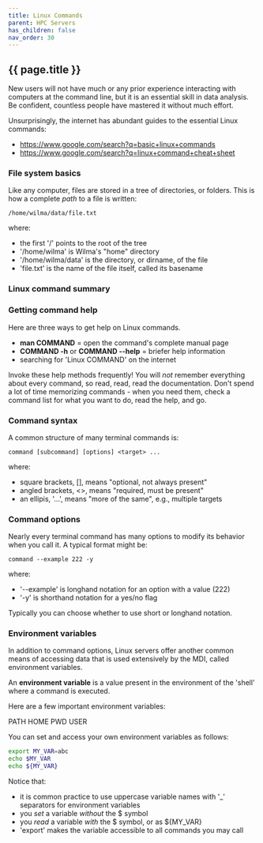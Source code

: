 ```yaml
---
title: Linux Commands
parent: HPC Servers
has_children: false
nav_order: 30
---
```


## {{ page.title }}

New users will not have much or any prior experience
interacting with computers at the command line, but it is 
an essential skill in data analysis. Be confident, countless
people have mastered it without much effort.

Unsurprisingly, the internet has abundant guides to the
essential Linux commands:

- <https://www.google.com/search?q=basic+linux+commands>
- <https://www.google.com/search?q=linux+command+cheat+sheet>

### File system basics

Like any computer, files are stored in a tree of directories, or folders.
This is how a complete _path_ to a file is written:

```
/home/wilma/data/file.txt
```

where:
- the first '/' points to the root of the tree
- '/home/wilma' is Wilma's "home" directory
- '/home/wilma/data' is the directory, or dirname, of the file
- 'file.txt' is the name of the file itself, called its basename

### Linux command summary



### Getting command help

Here are three ways to get help on Linux commands. 

- **man COMMAND** = open the command's complete manual page
- **COMMAND -h** or **COMMAND --help** = briefer help information
- searching for 'Linux COMMAND' on the internet 

Invoke these help methods frequently!
You will _not_ remember everything about every command, so read, read, 
read the documentation. Don't spend a lot of
time memorizing commands - when you need them, check a command
list for what you want to do, read the help, and go. 

### Command syntax

A common structure of many terminal commands is:

```
command [subcommand] [options] <target> ...
```

where:
- square brackets, [], means "optional, not always present"
- angled brackets, <>, means "required, must be present"
- an ellipis, '...', means "more of the same", e.g., multiple targets

### Command options

Nearly every terminal command has many options to modify its behavior 
when you call it. A typical format might be:

```
command --example 222 -y
```

where:
- '--example' is longhand notation for an option with a value (222)
- '-y' is shorthand notation for a yes/no flag

Typically you can choose whether to use short or longhand notation.

### Environment variables

In addition to command options, Linux servers offer another common means 
of accessing data that is used extensively by the MDI, called
environment variables.

An **environment variable** is a value present in the environment
of the 'shell' where a command is executed.

Here are a few important environment variables:

PATH
HOME
PWD
USER

You can set and access your own environment variables as follows:

```bash
export MY_VAR=abc
echo $MY_VAR
echo ${MY_VAR}
```

Notice that:
- it is common practice to use uppercase variable names with
'_' separators for environment variables
- you _set_ a variable _without_ the $ symbol
- you _read_ a variable _with_ the $ symbol, or as ${MY_VAR}
- 'export' makes the variable accessible to all commands you may call
